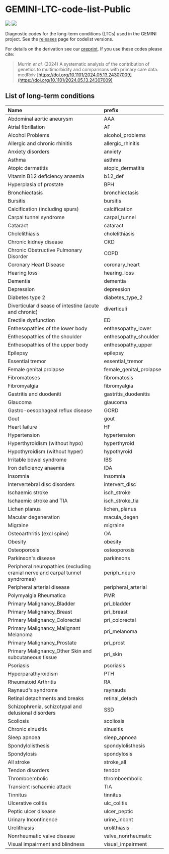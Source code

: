 # GEMINI-LTC-code-list-Public

[![](https://img.shields.io/badge/version-0.1.0-informational.svg)](https://github.com/GEMINI-multimorbidity/GEMINI-LTC-code-list-Public)
[![](https://img.shields.io/github/last-commit/GEMINI-multimorbidity/GEMINI-LTC-code-list-Public.svg)](https://github.com/GEMINI-multimorbidity/GEMINI-LTC-code-list-Public/commits/master)

Diagnostic codes for the long-term conditions (LTCs) used in the GEMINI project. See the [releases](https://github.com/GEMINI-multimorbidity/GEMINI-LTC-code-list-Public/releases) page for codelist versions.

For details on the derivation see our [preprint](https://doi.org/10.1101/2024.05.13.24307009). If you use these codes please cite:

> Murrin _et al._ (2024) A systematic analysis of the contribution of genetics to multimorbidity and comparisons with primary care data. medRxiv [https://doi.org/10.1101/2024.05.13.24307009](https://doi.org/10.1101/2024.05.13.24307009)

## List of long-term conditions

|Name                                                                          |prefix                  |
|:-----------------------------------------------------------------------------|:-----------------------|
|Abdominal aortic aneurysm                                                     |AAA                     |
|Atrial fibrillation                                                           |AF                      |
|Alcohol Problems                                                              |alcohol_problems        |
|Allergic and chronic rhinitis                                                 |allergic_rhinitis       |
|Anxiety disorders                                                             |anxiety                 |
|Asthma                                                                        |asthma                  |
|Atopic dermatitis                                                             |atopic_dermatitis       |
|Vitamin B12 deficiency anaemia                                                |b12_def                 |
|Hyperplasia of prostate                                                       |BPH                     |
|Bronchiectasis                                                                |bronchiectasis          |
|Bursitis                                                                      |bursitis                |
|Calcification (including spurs)                                               |calcification           |
|Carpal tunnel syndrome                                                        |carpal_tunnel           |
|Cataract                                                                      |cataract                |
|Cholelithiasis                                                                |cholelithiasis          |
|Chronic kidney disease                                                        |CKD                     |
|Chronic Obstructive Pulmonary Disorder                                        |COPD                    |
|Coronary Heart Disease                                                        |coronary_heart          |
|Hearing loss                                                                  |hearing_loss            |
|Dementia                                                                      |dementia                |
|Depression                                                                    |depression              |
|Diabetes type 2                                                               |diabetes_type_2         |
|Diverticular disease of intestine (acute and chronic)                         |diverticuli             |
|Erectile dysfunction                                                          |ED                      |
|Enthesopathies of the lower body                                              |enthesopathy_lower      |
|Enthesopathies of the shoulder                                                |enthesopathy_shoulder   |
|Enthesopathies of the upper body                                              |enthesopathy_upper      |
|Epilepsy                                                                      |epilepsy                |
|Essential tremor                                                              |essential_tremor        |
|Female genital prolapse                                                       |female_genital_prolapse |
|Fibromatoses                                                                  |fibromatosis            |
|Fibromyalgia                                                                  |fibromyalgia            |
|Gastritis and duodeniti                                                       |gastritis_duodenitis    |
|Glaucoma                                                                      |glaucoma                |
|Gastro-oesophageal reflux disease                                             |GORD                    |
|Gout                                                                          |gout                    |
|Heart failure                                                                 |HF                      |
|Hypertension                                                                  |hypertension            |
|Hyperthyroidism (without hypo)                                                |hyperthyroid            |
|Hypothyroidism (without hyper)                                                |hypothyroid             |
|Irritable bowel syndrome                                                      |IBS                     |
|Iron deficiency anaemia                                                       |IDA                     |
|Insomnia                                                                      |insomnia                |
|Intervertebral disc disorders                                                 |intervert_disc          |
|Ischaemic stroke                                                              |isch_stroke             |
|Ischaemic stroke and TIA                                                      |isch_stroke_tia         |
|Lichen planus                                                                 |lichen_planus           |
|Macular degeneration                                                          |macula_degen            |
|Migraine                                                                      |migraine                |
|Osteoarthritis (excl spine)                                                   |OA                      |
|Obesity                                                                       |obesity                 |
|Osteoporosis                                                                  |osteoporosis            |
|Parkinson's disease                                                           |parkinsons              |
|Peripheral neuropathies (excluding cranial nerve and carpal tunnel syndromes) |periph_neuro            |
|Peripheral arterial disease                                                   |peripheral_arterial     |
|Polymyalgia Rheumatica                                                        |PMR                     |
|Primary Malignancy_Bladder                                                    |pri_bladder             |
|Primary Malignancy_Breast                                                     |pri_breast              |
|Primary Malignancy_Colorectal                                                 |pri_colorectal          |
|Primary Malignancy_Malignant Melanoma                                         |pri_melanoma            |
|Primary Malignancy_Prostate                                                   |pri_prost               |
|Primary Malignancy_Other Skin and subcutaneous tissue                         |pri_skin                |
|Psoriasis                                                                     |psoriasis               |
|Hyperparathyroidism                                                           |PTH                     |
|Rheumatoid Arthritis                                                          |RA                      |
|Raynaud's syndrome                                                            |raynauds                |
|Retinal detachments and breaks                                                |retinal_detach          |
|Schizophrenia, schizotypal and delusional disorders                           |SSD                     |
|Scoliosis                                                                     |scoliosis               |
|Chronic sinusitis                                                             |sinusitis               |
|Sleep apnoea                                                                  |sleep_apnoea            |
|Spondylolisthesis                                                             |spondylolisthesis       |
|Spondylosis                                                                   |spondylosis             |
|All stroke                                                                    |stroke_all              |
|Tendon disorders                                                              |tendon                  |
|Thromboembolic                                                                |thromboembolic          |
|Transient ischaemic attack                                                    |TIA                     |
|Tinnitus                                                                      |tinnitus                |
|Ulcerative colitis                                                            |ulc_colitis             |
|Peptic ulcer disease                                                          |ulcer_peptic            |
|Urinary Incontinence                                                          |urine_incont            |
|Urolithiasis                                                                  |urolithiasis            |
|Nonrheumatic valve disease                                                    |valve_nonrheumatic      |
|Visual impairment and blindness                                               |visual_impairment       |
